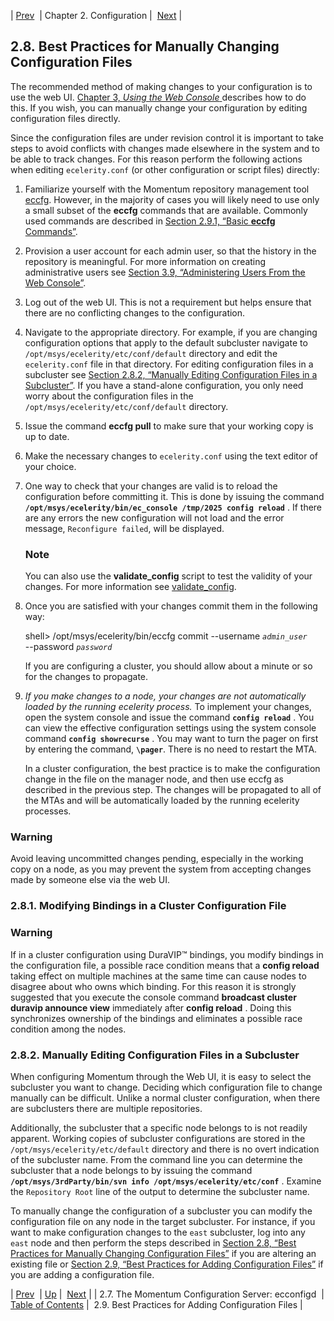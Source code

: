 | [Prev](conf.ecconfigd)  | Chapter 2. Configuration |  [Next](conf.adding.configuration.files.php) |

## 2.8. Best Practices for Manually Changing Configuration Files

The recommended method of making changes to your configuration is to use the web UI. [Chapter 3, *Using the Web Console*                ](web3 "Chapter 3. Using the Web Console") describes how to do this. If you wish, you can manually change your configuration by editing configuration files directly.

Since the configuration files are under revision control it is important to take steps to avoid conflicts with changes made elsewhere in the system and to be able to track changes. For this reason perform the following actions when editing `ecelerity.conf` (or other configuration or script files) directly:

1.  Familiarize yourself with the Momentum repository management tool [eccfg](executable.eccfg "eccfg"). However, in the majority of cases you will likely need to use only a small subset of the **eccfg** commands that are available. Commonly used commands are described in [Section 2.9.1, “Basic **eccfg** Commands”](conf.adding.configuration.files.php#conf.eccfg.commands "2.9.1. Basic eccfg Commands").

2.  Provision a user account for each admin user, so that the history in the repository is meaningful. For more information on creating administrative users see [Section 3.9, “Administering Users From the Web Console”](web3.users "3.9. Administering Users From the Web Console").

3.  Log out of the web UI. This is not a requirement but helps ensure that there are no conflicting changes to the configuration.

4.  Navigate to the appropriate directory. For example, if you are changing configuration options that apply to the default subcluster navigate to `/opt/msys/ecelerity/etc/conf/default` directory and edit the `ecelerity.conf` file in that directory. For editing configuration files in a subcluster see [Section 2.8.2, “Manually Editing Configuration Files in a Subcluster”](conf.manual.changes#conf.manual.changes.subcluster "2.8.2. Manually Editing Configuration Files in a Subcluster"). If you have a stand-alone configuration, you only need worry about the configuration files in the `/opt/msys/ecelerity/etc/conf/default` directory.

5.  Issue the command **eccfg pull**      to make sure that your working copy is up to date.

6.  Make the necessary changes to `ecelerity.conf` using the text editor of your choice.

7.  One way to check that your changes are valid is to reload the configuration before committing it. This is done by issuing the command **`/opt/msys/ecelerity/bin/ec_console /tmp/2025 config reload`**                         . If there are any errors the new configuration will not load and the error message, `Reconfigure failed`, will be displayed.

    ### Note

    You can also use the **validate_config** script to test the validity of your changes. For more information see [validate_config](executable.validate_config "validate_config").

8.  Once you are satisfied with your changes commit them in the following way:

    shell> /opt/msys/ecelerity/bin/eccfg commit --username *`admin_user`* \
     --password *`password`*

    If you are configuring a cluster, you should allow about a minute or so for the changes to propagate.

9.  *If you make changes to a node, your changes are not automatically loaded by the running ecelerity process.*                                                                                                         To implement your changes, open the system console and issue the command **`config reload`**        . You can view the effective configuration settings using the system console command **`config showrecurse`**             . You may want to turn the pager on first by entering the command, **`\pager`**. There is no need to restart the MTA.

    In a cluster configuration, the best practice is to make the configuration change in the file on the manager node, and then use eccfg as described in the previous step. The changes will be propagated to all of the MTAs and will be automatically loaded by the running ecelerity processes.

### Warning

Avoid leaving uncommitted changes pending, especially in the working copy on a node, as you may prevent the system from accepting changes made by someone else via the web UI.

### 2.8.1. Modifying Bindings in a Cluster Configuration File

### Warning

If in a cluster configuration using DuraVIP™ bindings, you modify bindings in the configuration file, a possible race condition means that a **config reload**        taking effect on multiple machines at the same time can cause nodes to disagree about who owns which binding. For this reason it is strongly suggested that you execute the console command **broadcast cluster duravip announce view**                               immediately after **config reload** . Doing this synchronizes ownership of the bindings and eliminates a possible race condition among the nodes.

### 2.8.2. Manually Editing Configuration Files in a Subcluster

When configuring Momentum through the Web UI, it is easy to select the subcluster you want to change. Deciding which configuration file to change manually can be difficult. Unlike a normal cluster configuration, when there are subclusters there are multiple repositories.

Additionally, the subcluster that a specific node belongs to is not readily apparent. Working copies of subcluster configurations are stored in the `/opt/msys/ecelerity/etc/default` directory and there is no overt indication of the subcluster name. From the command line you can determine the subcluster that a node belongs to by issuing the command **`/opt/msys/3rdParty/bin/svn info /opt/msys/ecelerity/etc/conf`**                                   . Examine the `Repository Root` line of the output to determine the subcluster name.

To manually change the configuration of a subcluster you can modify the configuration file on any node in the target subcluster. For instance, if you want to make configuration changes to the `east` subcluster, log into any `east` node and then perform the steps described in [Section 2.8, “Best Practices for Manually Changing Configuration Files”](conf.manual.changes "2.8. Best Practices for Manually Changing Configuration Files") if you are altering an existing file or [Section 2.9, “Best Practices for Adding Configuration Files”](conf.adding.configuration.files.php "2.9. Best Practices for Adding Configuration Files") if you are adding a configuration file.

| [Prev](conf.ecconfigd)  | [Up](conf.php) |  [Next](conf.adding.configuration.files.php) |
| 2.7. The Momentum Configuration Server: ecconfigd  | [Table of Contents](index) |  2.9. Best Practices for Adding Configuration Files |
